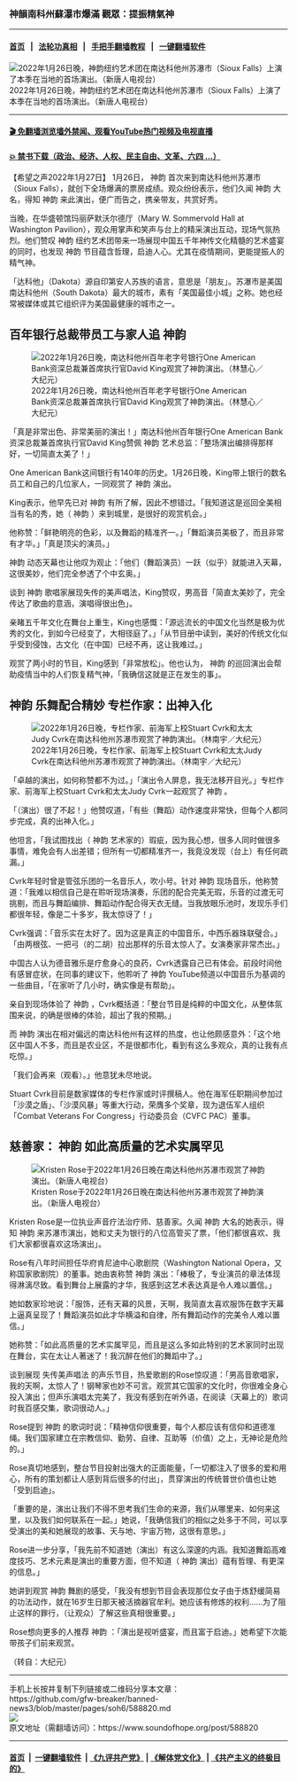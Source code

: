 ### 神韻南科州蘇瀑市爆滿 觀眾：提振精氣神
------------------------

#### [首页](https://github.com/gfw-breaker/banned-news3/blob/master/README.md) &nbsp;&nbsp;|&nbsp;&nbsp; [法轮功真相](https://github.com/begood0513/basic/blob/master/README.md)  &nbsp;&nbsp;|&nbsp;&nbsp; [手把手翻墙教程](https://github.com/gfw-breaker/guides/wiki)  &nbsp;&nbsp;|&nbsp;&nbsp; [一键翻墙软件](https://github.com/gfw-breaker/nogfw/blob/master/README.md)  



<div><img alt="2022年1月26日晚，神韵纽约艺术团在南达科他州苏瀑市（Sioux Falls）上演了本季在当地的首场演出。（新唐人电视台）" src="https://img.soundofhope.org/2022-01/1643346601620.jpg"/>
<br/><figcaption class="caption">
 2022年1月26日晚，神韵纽约艺术团在南达科他州苏瀑市（Sioux Falls）上演了本季在当地的首场演出。（新唐人电视台）
</figcaption></div><hr/>

#### [ 🎬  免翻墙浏览墙外禁闻、观看YouTube热门视频及电视直播](https://github.com/gfw-breaker/HelloWorld)

#### [ 💥  禁书下载（政治、经济、人权、民主自由、文革、六四 ...）](https://github.com/gfw-breaker/books/blob/master/README.md)

<div><div class="Content__Wrapper sc-1bvya0-0 grZQxZ">
 <p class="meta-top">
  <span class="meta">
   【希望之声2022年1月27日】
  </span>
  1月26日，
  <ok href="/term/16755">
   神韵
  </ok>
  首次来到南达科他州苏瀑市（Sioux Falls），就创下全场爆满的票房成绩。观众纷纷表示，他们久闻
  <ok href="/term/16755">
   神韵
  </ok>
  大名，得知
  <ok href="/term/16755">
   神韵
  </ok>
  来此演出，便广而告之，携亲带友，共赏好秀。
 </p>
 <p>
  当晚，在华盛顿馆玛丽萨默沃尔德厅（Mary W. Sommervold Hall at Washington Pavilion），观众用掌声和笑声与台上的精采演出互动，现场气氛热烈。他们赞叹
  <ok href="/term/16755">
   神韵
  </ok>
  纽约艺术团带来一场展现中国五千年神传文化精髓的艺术盛宴的同时，也发现
  <ok href="/term/16755">
   神韵
  </ok>
  节目蕴含哲理，启迪人心。尤其在疫情期间，更能提振人的精气神。
 </p>
 <p>
  「达科他」（Dakota）源自印第安人苏族的语言，意思是「朋友」。苏瀑市是美国南达科他州（South Dakota）最大的城市，素有「美国最佳小城」之称。她也经常被媒体或其它组织评为美国最健康的城市之一。
 </p>
 <h2>
  百年银行总裁带员工与家人追
  <ok href="/term/16755">
   神韵
  </ok>
 </h2>
 <figure class="OImage__StyledFigure-sc-1lfley0-0 hHSfVg">
  <img alt="2022年1月26日晚，南达科他州百年老字号银行One American Bank资深总裁兼首席执行官David King观赏了神韵演出。（林慧心／大纪元）" src="https://img.soundofhope.org/2022-01/1643346743217.jpg"/>
  <br/><figcaption>
   2022年1月26日晚，南达科他州百年老字号银行One American Bank资深总裁兼首席执行官David King观赏了神韵演出。（林慧心／大纪元）
  </figcaption>
 </figure>
 <p>
  「真是非常出色、非常美丽的演出！」南达科他州百年银行One American Bank资深总裁兼首席执行官David King赞佩
  <ok href="/term/16755">
   神韵
  </ok>
  艺术总监：「整场演出编排得那样好，一切简直太美了！」
 </p>
 <p>
  One American Bank这间银行有140年的历史。1月26日晚，King带上银行的数名员工和自己的几位家人，一同观赏了
  <ok href="/term/16755">
   神韵
  </ok>
  演出。
 </p>
 <p>
  King表示，他早先已对
  <ok href="/term/16755">
   神韵
  </ok>
  有所了解，因此不想错过。「我知道这是巡回全美相当有名的秀，她（
  <ok href="/term/16755">
   神韵
  </ok>
  ）来到城里，是很好的观赏机会。」
 </p>
 <p>
  他称赞：「鲜艳明亮的色彩，以及舞蹈的精准齐一。」「舞蹈演员美极了，而且非常有才华。」「真是顶尖的演员。」
 </p>
 <p>
  <ok href="/term/16755">
   神韵
  </ok>
  动态天幕也让他叹为观止：「他们（舞蹈演员）一跃（似乎）就能进入天幕，这很美妙，他们完全参透了个中玄奥。」
 </p>
 <p>
  谈到
  <ok href="/term/16755">
   神韵
  </ok>
  歌唱家展现失传的美声唱法，King赞叹，男高音「简直太美妙了，完全传达了歌曲的意涵，演唱得很出色」。
 </p>
 <p>
  亲睹五千年文化在舞台上重生，King也感慨：「源远流长的中国文化当然是极为优秀的文化，到如今已经变了，大相径庭了。」「从节目册中读到，美好的传统文化似乎受到侵蚀，古文化（在中国）已经不再，这让我难过。」
 </p>
 <p>
  观赏了两小时的节目，King感到「非常放松」。他也认为，
  <ok href="/term/16755">
   神韵
  </ok>
  的巡回演出会帮助疫情当中的人们恢复精气神，「我确信这就是正在发生的事」。
 </p>
 <h2>
  <ok href="/term/16755">
   神韵
  </ok>
  乐舞配合精妙 专栏作家：出神入化
 </h2>
 <figure class="OImage__StyledFigure-sc-1lfley0-0 hHSfVg">
  <img alt="2022年1月26日晚，专栏作家、前海军上校Stuart Cvrk和太太Judy Cvrk在南达科他州苏瀑市观赏了神韵演出。（林南宇／大纪元）" src="https://img.soundofhope.org/2022-01/1643346776087.jpg"/>
  <br/><figcaption>
   2022年1月26日晚，专栏作家、前海军上校Stuart Cvrk和太太Judy Cvrk在南达科他州苏瀑市观赏了神韵演出。（林南宇／大纪元）
  </figcaption>
 </figure>
 <p>
  「卓越的演出，如何称赞都不为过。」「演出令人屏息，我无法移开目光。」专栏作家、前海军上校Stuart Cvrk和太太Judy Cvrk一起观赏了
  <ok href="/term/16755">
   神韵
  </ok>
  。
 </p>
 <p>
  「（演出）很了不起！」他赞叹道，「有些（舞蹈）动作速度非常快，但每个人都同步完成，真的出神入化。」
 </p>
 <p>
  他坦言，「我试图找出（
  <ok href="/term/16755">
   神韵
  </ok>
  艺术家的）瑕疵，因为我心想，很多人同时做很多事情，难免会有人出差错；但所有一切都精准齐一，我竟没发现（台上）有任何疏漏。」
 </p>
 <p>
  Cvrk年轻时曾是管弦乐团的一名音乐人，吹小号。针对
  <ok href="/term/16755">
   神韵
  </ok>
  现场音乐，他称赞道：「我难以相信自己是在聆听现场演奏，乐团的配合完美无瑕，乐音的过渡无可挑剔，而且与舞蹈编排、舞蹈动作配合得天衣无缝。当我放眼乐池时，发现乐手们都很年轻，像是二十多岁，我太惊讶了！」
 </p>
 <p>
  Cvrk强调：「音乐实在太好了。因为这是真正的中国音乐，中西乐器珠联璧合。」「由两根弦、一把弓（的二胡）拉出那样的乐音太惊人了。女演奏家非常杰出。」
 </p>
 <p>
  中国古人认为德音雅乐是疗愈身心的良药，Cvrk透露自己已有体会。前段时间他有感冒症状，在同事的建议下，他聆听了
  <ok href="/term/16755">
   神韵
  </ok>
  YouTube频道以中国音乐为基调的一些曲目，「在家听了几小时，确实像是有帮助」。
 </p>
 <p>
  亲自到现场体验了
  <ok href="/term/16755">
   神韵
  </ok>
  ，Cvrk概括道：「整台节目是纯粹的中国文化，从整体氛围来说，的确是很棒的体验，超出了我的预期。」
 </p>
 <p>
  而
  <ok href="/term/16755">
   神韵
  </ok>
  演出在相对偏远的南达科他州有这样的热度，也让他颇感意外：「这个地区中国人不多，而且是农业区，不是很都市化，看到有这么多观众，真的让我有点吃惊。」
 </p>
 <p>
  「我们会再来（观看）。」他意犹未尽地说。
 </p>
 <p>
  Stuart Cvrk目前是数家媒体的专栏作家或时评撰稿人。他在海军任职期间参加过「沙漠之盾」、「沙漠风暴」等重大行动，荣膺多个奖章，现为退伍军人组织「Combat Veterans For Congress」行动委员会（CVFC PAC）董事。
 </p>
 <h2>
  慈善家：
  <ok href="/term/16755">
   神韵
  </ok>
  如此高质量的艺术实属罕见
 </h2>
 <figure class="OImage__StyledFigure-sc-1lfley0-0 hHSfVg">
  <img alt="Kristen Rose于2022年1月26日晚在南达科他州苏瀑市观赏了神韵演出。（新唐人电视台）" src="https://img.soundofhope.org/2022-01/1643346806834.jpg"/>
  <br/><figcaption>
   Kristen Rose于2022年1月26日晚在南达科他州苏瀑市观赏了神韵演出。（新唐人电视台）
  </figcaption>
 </figure>
 <p>
  Kristen Rose是一位执业声音疗法治疗师、慈善家。久闻
  <ok href="/term/16755">
   神韵
  </ok>
  大名的她表示，得知
  <ok href="/term/16755">
   神韵
  </ok>
  来苏瀑市演出，她和丈夫为银行的八位高管买了票，「他们都很喜欢、我们大家都很喜欢这场演出」。
 </p>
 <p>
  Rose有八年时间担任华府肯尼迪中心歌剧院（Washington National Opera，又称国家歌剧院）的董事。她由衷称赞
  <ok href="/term/16755">
   神韵
  </ok>
  演出：「棒极了，专业演员的章法体现得淋漓尽致。看到舞台上展露的才华，我感到这艺术表达真是令人难以置信。」
 </p>
 <p>
  她如数家珍地说：「服饰，还有天幕的风景，天啊，我简直太喜欢服饰在数字天幕上逼真呈现了！舞蹈演员如此才华横溢和自律，所有舞蹈动作的完美令人难以置信。」
 </p>
 <p>
  她称赞：「如此高质量的艺术实属罕见，而且是这么多如此特别的艺术家同时出现在舞台，实在太让人著迷了！我沉醉在他们的舞蹈中了。」
 </p>
 <p>
  谈到展现
  <ok href="/term/664328">
   失传美声唱法
  </ok>
  的声乐节目，热爱歌剧的Rose惊叹道：「男高音歌唱家，我的天啊，太惊人了！钢琴家也妙不可言。观赏其它国家的文化时，你很难全身心投入演出；但声乐演唱太完美了，我没有感到在听外语，在阅读（天幕上的）歌词时我百感交集，歌词很动人。」
 </p>
 <p>
  Rose提到
  <ok href="/term/16755">
   神韵
  </ok>
  的歌词时说：「精神信仰很重要，每个人都应该有信仰和道德准绳。我们国家建立在宗教信仰、勤劳、自律、互助等（价值）之上，无神论是危险的。」
 </p>
 <p>
  Rose真切地感到，整台节目投射出强大的正面能量，「一切都注入了很多的爱和用心，所有的策划都让人感到背后很多的付出」，贯穿演出的传统普世价值也让她「受到启迪」。
 </p>
 <p>
  「重要的是，演出让我们不得不思考我们生命的来源，我们从哪里来、如何来这里，以及我们如何联系在一起。」她说，「我确信我们的相似之处多于不同，可以享受演出的美和她展现的故事、天与地、宇宙万物，这很有意思。」
 </p>
 <p>
  Rose进一步分享，「我先前不知道她（演出）有这么深邃的内涵。我知道舞蹈高难度技巧、艺术元素是演出的重要方面，但不知道（
  <ok href="/term/16755">
   神韵
  </ok>
  演出）蕴有哲理、有更深的信息。」
 </p>
 <p>
  她讲到观赏
  <ok href="/term/16755">
   神韵
  </ok>
  舞剧的感受，「我没有想到节目会表现那位女子由于炼舒缓简易的功法动作，就在16岁生日那天被活摘器官牟利。她应该有修炼的权利……为了阻止这样的罪行，（让观众）了解这些真相很重要。」
 </p>
 <p>
  Rose想向更多的人推荐
  <ok href="/term/16755">
   神韵
  </ok>
  ：「演出是视听盛宴，而且富于启迪。」她希望下次能带孩子们前来观赏。
 </p>
 <p>
  （转自：大纪元）
 </p>
</div>
</div>
<hr/>
手机上长按并复制下列链接或二维码分享本文章：<br/>
https://github.com/gfw-breaker/banned-news3/blob/master/pages/soh6/588820.md <br/>
<a href='https://github.com/gfw-breaker/banned-news3/blob/master/pages/soh6/588820.md'><img src='https://github.com/gfw-breaker/banned-news3/blob/master/pages/soh6/588820.md.png'/></a> <br/>
原文地址（需翻墙访问）：https://www.soundofhope.org/post/588820


------------------------
#### [首页](https://github.com/gfw-breaker/banned-news3/blob/master/README.md) &nbsp;|&nbsp; [一键翻墙软件](https://github.com/gfw-breaker/nogfw/blob/master/README.md) &nbsp;| [《九评共产党》](https://github.com/gfw-breaker/9ping.md/blob/master/README.md#九评之一评共产党是什么) | [《解体党文化》](https://github.com/gfw-breaker/jtdwh.md/blob/master/README.md) | [《共产主义的终极目的》](https://github.com/gfw-breaker/gczydzjmd.md/blob/master/README.md)


<img src='http://gfw-breaker.win/banned-news3/pages/soh6/588820.md' width='0px' height='0px'/>